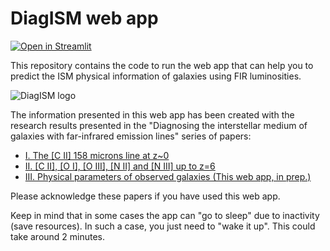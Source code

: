 # DiagISM web app

[![Open in Streamlit](https://static.streamlit.io/badges/streamlit_badge_black_white.svg)](https://share.streamlit.io/aframosp/DiagISM_webapp/main/main.py)

This repository contains the code to run the web app that can help you to predict the ISM physical information of galaxies using FIR luminosities.

![DiagISM logo](https://github.com/aframosp/DiagISM_webapp/blob/main/file/logo_DiagISM.png?raw=true)

The information presented in this web app has been created with the research results presented in the "Diagnosing the interstellar medium of galaxies with far-infrared emission lines" series of papers:

* [I. The [C II] 158 microns line at z~0](https://ui.adsabs.harvard.edu/abs/2021A%26A...645A.133R)
* [II. [C II], [O I], [O III], [N II] and [N III] up to z=6](https://ui.adsabs.harvard.edu/abs/2022arXiv220511955R)
* [III. Physical parameters of observed galaxies (This web app, in prep.)]()

Please acknowledge these papers if you have used this web app.

Keep in mind that in some cases the app can "go to sleep" due to inactivity (save resources). In such a case, you just need to "wake it up". This could take around 2 minutes. 